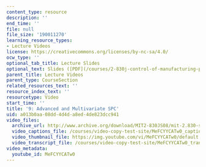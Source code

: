 ```yaml
---
content_type: resource
description: ''
end_time: ''
file: null
file_size: '190011270'
learning_resource_types:
- Lecture Videos
license: https://creativecommons.org/licenses/by-nc-sa/4.0/
ocw_type: ''
optional_tab_title: Lecture Slides
optional_text: Slides ([PDF](/courses/2-830j-control-of-manufacturing-processes-sma-6303-spring-2008/resources/lecture9))
parent_title: Lecture Videos
parent_type: CourseSection
related_resources_text: ''
resource_index_text: ''
resourcetype: Video
start_time: ''
title: '9: Advanced and Multivariate SPC'
uid: a013b0aa-08dd-4d4d-a8ed-4de823dcc941
video_files:
  archive_url: http://www.archive.org/download/MIT2-830JS08/mit-2.830-s08-lec09_300k.mp4
  video_captions_file: /courses/video-copy-test-site/MeFCYYCATw0_captions.vtt
  video_thumbnail_file: https://img.youtube.com/vi/MeFCYYCATw0/default.jpg
  video_transcript_file: /courses/video-copy-test-site/MeFCYYCATw0_transcript.pdf
video_metadata:
  youtube_id: MeFCYYCATw0
---
```

